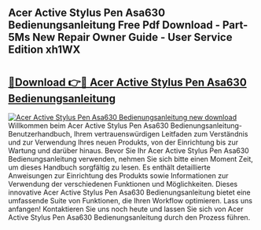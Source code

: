 ## Acer Active Stylus Pen Asa630 Bedienungsanleitung Free Pdf Download - Part-5Ms New Repair Owner Guide - User Service Edition xh1WX

# <h2><a href="http://df08z4.blite.top/?on=Acer+Active+Stylus+Pen+Asa630+Bedienungsanleitung">🔗Download 👉🔴 Acer Active Stylus Pen Asa630 Bedienungsanleitung</a></h2>

[![Acer Active Stylus Pen Asa630 Bedienungsanleitung new download](https://i.imgur.com/lujVjoI.png)](http://df08z4.blite.top/?on=Acer+Active+Stylus+Pen+Asa630+Bedienungsanleitung)
Willkommen beim Acer Active Stylus Pen Asa630 Bedienungsanleitung-Benutzerhandbuch, Ihrem vertrauenswürdigen Leitfaden zum Verständnis und zur Verwendung Ihres neuen Produkts, von der Einrichtung bis zur Wartung und darüber hinaus. Bevor Sie Ihr Acer Active Stylus Pen Asa630 Bedienungsanleitung verwenden, nehmen Sie sich bitte einen Moment Zeit, um dieses Handbuch sorgfältig zu lesen. Es enthält detaillierte Anweisungen zur Einrichtung des Produkts sowie Informationen zur Verwendung der verschiedenen Funktionen und Möglichkeiten. Dieses innovative Acer Active Stylus Pen Asa630 Bedienungsanleitung bietet eine umfassende Suite von Funktionen, die Ihren Workflow optimieren. Lass uns anfangen! Kontaktieren Sie uns noch heute und lassen Sie sich von Acer Active Stylus Pen Asa630 Bedienungsanleitung durch den Prozess führen.
